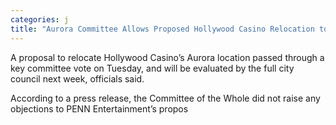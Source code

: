 ```yaml
---
categories: j
title: "Aurora Committee Allows Proposed Hollywood Casino Relocation to Go Up for Full Vote"
---
```


A proposal to relocate Hollywood Casino’s Aurora location passed through a key committee vote on Tuesday, and will be evaluated by the full city council next week, officials said.



According to a press release, the Committee of the Whole did not raise any objections to PENN Entertainment’s propos
